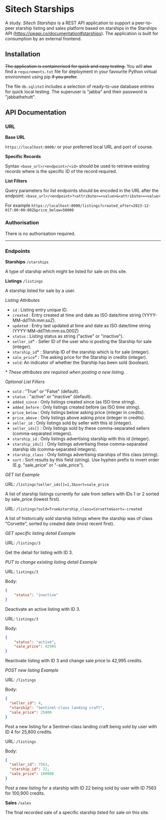 # Sitech Starships
A study. *Sitech Starships* is a REST API application to support a peer-to-peer starship listing and sales platform based on starships in the Starships API (https://swapi.co/documentation#starships). The application is built for consumption by an external frontend.
## Installation
~~The application is containerised for quick and easy testing.~~ You will ~~also~~ find a `requirements.txt` file for deployment in your favourite Python virtual environment using pip ~~if you prefer~~.

The file `db.sqlite3` includes a selection of ready-to-use database entries for quick local testing. The superuser is "jabba" and their password is "jabbathehutt".

## API Documentation
### URL
**Base URL**

`https://localhost:8000/` or your preferred local URL and port of course.

**Specific Records**

Syntax
`<base_url>/<endpoint>/<id>`
should be used to retrieve existing records where <id> is the specific ID of the record required.

**List Filters**

Query parameters for list endpoints should be encoded in the URL after the endpoint:
`<base_url>/<endpoint>?<attribute>=<value>&<attribute>=<value>`

For example
`https://localhost:8000/listings?created_after=2023-12-01T:00:00:00Z&price_below=50000`

### Authorisation
There is no authorisation required.

---

### Endpoints
**Starships** `/starships`

A type of starship which might be listed for sale on this site.

**Listings** `/listings`

A starship listed for sale by a user.

*Listing Attributes*
- `id` : Listing entry unique ID.
- `created` : Entry created at time and date as ISO date/time string (YYYY-MM-ddThh:mm:ssZ).
- `updated` : Entry last updated at time and date as ISO date/time string (YYYY-MM-ddThh:mm:ss.000Z)
- `status` : Listing status as string ("active" or "inactive").
- `seller_id`\* : Seller ID of the user who is posting the Starship for sale (integer).
- `starship_id`\* : Starship ID of the starship which is for sale (integer).
- `sale_price`\* : The asking price for the Starship in credits (integer).
- `sold`: An indicator of whether the Starship has been sold (boolean).

*\* These attributes are required when posting a new listing.*

*Optional List Filters*
- `sold` : "True" or "False" (default).
- `status` : "active" or "inactive" (default).
- `added_since` : Only listings created since (as ISO time string).
- `added_before` : Only listings created before (as ISO time string).
- `price_below` : Only listings below asking price (integer in credits).
- `price_above` : Only listings above asking price (integer in credits).
- `seller_id` : Only listings sold by seller with this id (integer).
- `seller_ids[]` : Only listings sold by these comma-separated sellers (comma-separated integers).
- `starship_id` : Only listings advertising starship with this id (integer).
- `starship_ids[]` : Only listings advertising these comma-separated starship ids (comma-separated integers).
- `starship_class` : Only listings advertising starships of this class (string).
- `sort` : Sort results by this field (string). Use hyphen prefix to invert order (E.g. "sale_price" or "-sale_price").

*GET list Example*

URL: `/listings?seller_ids[]=1,3&sort=sale_price`

A list of starship listings currently for sale from sellers with IDs 1 or 2 sorted by sale_price (lowest first).

URL: `/listings?sold=True&starship_class=Corvette&sort=-created`

A list of historically sold starship listings where the starship was of class "Corvette", sorted by created date (most recent first).

*GET specific listing detail Example*

URL: `/listings/3`

Get the detail for listing with ID 3.

*PUT to change existing listing detail Example*

URL: `listings/3`

Body:
```json
{
    "status": "inactive"  
}
```
Deactivate an active listing with ID 3.

URL: `listings/3`

Body:
```json
{
    "status": "active",  
    "sale_price": 42995
}
```

Reactivate listing with ID 3 and change sale price to 42,995 credits.

*POST new listing Example*

URL: `/listings`

Body:
```json
{
  "seller_id": 4,
  "starship": "Sentinel-class landing craft",
  "sale_price": 25800
}
```

Post a new listing for a Sentinel-class landing craft being sold by user with ID 4 for 25,800 credits.

URL: `/listings`

Body:

```json
{
  "seller_id": 7563,
  "starship_id": 22,
  "sale_price": 100900
}
```

Post a new listing for a starship with ID 22 being sold by user with ID 7563 for 100,900 credits.

**Sales** `/sales`

The final recorded sale of a specific starship listed for sale on this site.

